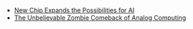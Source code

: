 
* [New Chip Expands the Possibilities for AI](https://www.quantamagazine.org/a-brain-inspired-chip-can-run-ai-with-far-less-energy-20221110/)
* [The Unbelievable Zombie Comeback of Analog Computing](https://archive.is/ZMTku)